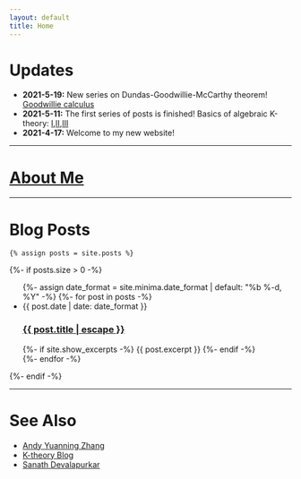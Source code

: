 ```yaml
---
layout: default
title: Home
---
```


<!-- Global site tag (gtag.js) - Google Analytics -->
<script async src="https://www.googletagmanager.com/gtag/js?id=UA-45385956-1">
</script>
<script>
  window.dataLayer = window.dataLayer || [];
    function gtag(){dataLayer.push(arguments);}
      gtag('js', new Date());
  gtag('config', 'UA-45385956-1');
  </script>

# Updates
* <b>2021-5-19:</b> New series on Dundas-Goodwillie-McCarthy theorem! [Goodwillie calculus](https://yc5-yc.github.io/2021/05/19/DGM-i.html)
* <b>2021-5-11:</b> The first series of posts is finished! Basics of algebraic K-theory: [I](https://yc5-yc.github.io/2021/05/07/k-theory-i.html),[II](https://yc5-yc.github.io/2021/05/09/k-theory-ii.html),[III](https://yc5-yc.github.io/2021/05/11/k-theory-iii.html)
* <b>2021-4-17:</b> Welcome to my new website!

---

# [About Me](/about)

---

# Blog Posts

<div class="home">



    {% assign posts = site.posts %}


  {%- if posts.size > 0 -%}
    <ul class="post-list">
      {%- assign date_format = site.minima.date_format | default: "%b %-d, %Y" -%}
      {%- for post in posts -%}
      <li>
        <span class="post-meta">{{ post.date | date: date_format }}</span>
        <h3>
          <a class="post-link" href="{{ post.url | relative_url }}">
            {{ post.title | escape }}
          </a>
        </h3>
        {%- if site.show_excerpts -%}
          {{ post.excerpt }}
        {%- endif -%}
      </li>
      {%- endfor -%}
    </ul>

    

  {%- endif -%}

</div>

---

# See Also

* [Andy Yuanning Zhang](https://math.wikinana.org/andy/start)
* [K-theory Blog](https://antieau.github.io/blog.html)
* [Sanath Devalapurkar](https://sanathdevalapurkar.github.io/blog/)

